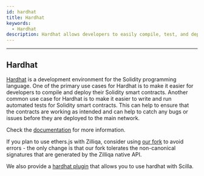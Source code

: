 ```yaml
---
id: hardhat
title: Hardhat
keywords:
  - Hardhat
description: Hardhat allows developers to easily compile, test, and deploy their Solidity smart contracts
---
```


---

<!-- markdownlint-disable MD013 -->

## Hardhat

[Hardhat](https://hardhat.org/) is a development environment for the Solidity programming language. One of the primary use cases for Hardhat is to make it easier for developers to compile and deploy their Solidity smart contracts. Another common use case for Hardhat is to make it easier to write and run automated tests for Solidity smart contracts. This can help to ensure that the contracts are working as intended and can help to catch any bugs or issues before they are deployed to the main network.

Check the [documentation](https://hardhat.org/hardhat-runner/docs/getting-started#quick-start) for more information.

If you plan to use ethers.js with Zilliqa, consider using [our fork](https://github.com/Zilliqa/ethers.js) to avoid errors - the only change is that our fork tolerates the non-canonical signatures that are generated by the Zilliqa native API.

We also provide a [hardhat plugin](https://github.com/Zilliqa/hardhat-scilla-plugin) that allows you to use hardhat with Scilla.
